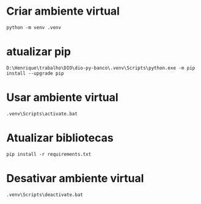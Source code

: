 # Criar ambiente virtual
~~~
python -m venv .venv
~~~
# atualizar pip
~~~
D:\Henrique\trabalho\DIO\dio-py-banco\.venv\Scripts\python.exe -m pip install --upgrade pip
~~~

# Usar ambiente virtual
~~~
.venv\Scripts\activate.bat
~~~

# Atualizar bibliotecas
~~~
pip install -r requirements.txt  
~~~
# Desativar ambiente virtual
~~~
.venv\Scripts\deactivate.bat
~~~